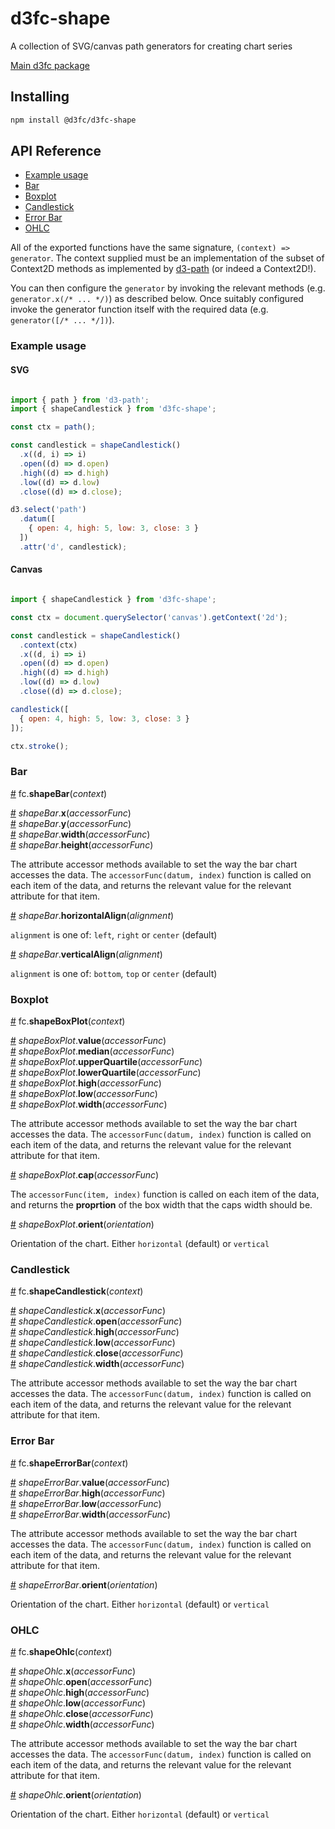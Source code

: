# d3fc-shape

A collection of SVG/canvas path generators for creating chart series

[Main d3fc package](https://github.com/d3fc/d3fc)

## Installing

```bash
npm install @d3fc/d3fc-shape
```

## API Reference

* [Example usage](#example-usage)
* [Bar](#bar)
* [Boxplot](#boxplot)
* [Candlestick](#candlestick)
* [Error Bar](#error-bar)
* [OHLC](#ohlc)

All of the exported functions have the same signature, `(context) => generator`. The context supplied must be an implementation of the subset of Context2D methods as implemented by [d3-path](https://github.com/d3/d3-path) (or indeed a Context2D!).

You can then configure the `generator` by invoking the relevant methods (e.g. `generator.x(/* ... */)`) as described below. Once suitably configured invoke the generator function itself with the required data (e.g. `generator([/* ... */])`).

### Example usage

#### SVG

```javascript

import { path } from 'd3-path';
import { shapeCandlestick } from 'd3fc-shape';

const ctx = path();

const candlestick = shapeCandlestick()
  .x((d, i) => i)
  .open((d) => d.open)
  .high((d) => d.high)
  .low((d) => d.low)
  .close((d) => d.close);

d3.select('path')
  .datum([
    { open: 4, high: 5, low: 3, close: 3 }
  ])
  .attr('d', candlestick);

```

#### Canvas

```javascript

import { shapeCandlestick } from 'd3fc-shape';

const ctx = document.querySelector('canvas').getContext('2d');

const candlestick = shapeCandlestick()
  .context(ctx)
  .x((d, i) => i)
  .open((d) => d.open)
  .high((d) => d.high)
  .low((d) => d.low)
  .close((d) => d.close);

candlestick([
  { open: 4, high: 5, low: 3, close: 3 }
]);

ctx.stroke();

```

### Bar

<a name="shapeBar" href="#shapeBar">#</a> fc.**shapeBar**(*context*)

<a name="shapeBar_x" href="#shapeBar_x">#</a> *shapeBar*.**x**(*accessorFunc*)  
<a name="shapeBar_y" href="#shapeBar_y">#</a> *shapeBar*.**y**(*accessorFunc*)  
<a name="shapeBar_width" href="#shapeBar_width">#</a> *shapeBar*.**width**(*accessorFunc*)  
<a name="shapeBar_height" href="#shapeBar_height">#</a> *shapeBar*.**height**(*accessorFunc*)  

The attribute accessor methods available to set the way the bar chart accesses the data.
The `accessorFunc(datum, index)` function is called on each item of the data, and returns
the relevant value for the relevant attribute for that item.

<a name="shapeBar_horizontalAlign" href="#shapeBar_horizontalAlign">#</a> *shapeBar*.**horizontalAlign**(*alignment*)  

`alignment` is one of: `left`, `right` or `center` (default)

<a name="shapeBar_verticalAlign" href="#shapeBar_verticalAlign">#</a> *shapeBar*.**verticalAlign**(*alignment*)  

`alignment` is one of: `bottom`, `top` or `center` (default)

### Boxplot

<a name="shapeBoxPlot" href="#shapeBoxPlot">#</a> fc.**shapeBoxPlot**(*context*)

<a name="shapeBoxPlot_value" href="#shapeBoxPlot_value">#</a> *shapeBoxPlot*.**value**(*accessorFunc*)  
<a name="shapeBoxPlot_median" href="#shapeBoxPlot_median">#</a> *shapeBoxPlot*.**median**(*accessorFunc*)  
<a name="shapeBoxPlot_upperQuartile" href="#shapeBoxPlot_upperQuartile">#</a> *shapeBoxPlot*.**upperQuartile**(*accessorFunc*)  
<a name="shapeBoxPlot_lowerQuartile" href="#shapeBoxPlot_lowerQuartile">#</a> *shapeBoxPlot*.**lowerQuartile**(*accessorFunc*)  
<a name="shapeBoxPlot_high" href="#shapeBoxPlot_high">#</a> *shapeBoxPlot*.**high**(*accessorFunc*)  
<a name="shapeBoxPlot_low" href="#shapeBoxPlot_low">#</a> *shapeBoxPlot*.**low**(*accessorFunc*)  
<a name="shapeBoxPlot_width" href="#shapeBoxPlot_width">#</a> *shapeBoxPlot*.**width**(*accessorFunc*)  

The attribute accessor methods available to set the way the bar chart accesses the data.
The `accessorFunc(datum, index)` function is called on each item of the data, and returns
the relevant value for the relevant attribute for that item.

<a name="shapeBoxPlot_cap" href="#shapeBoxPlot_cap">#</a> *shapeBoxPlot*.**cap**(*accessorFunc*)  

The `accessorFunc(item, index)` function is called on each item of the data, and returns
the **proprtion** of the box width that the caps width should be.

<a name="shapeBoxPlot_orient" href="#shapeBoxPlot_orient">#</a> *shapeBoxPlot*.**orient**(*orientation*)  

Orientation of the chart. Either `horizontal` (default) or `vertical`

### Candlestick

<a name="shapeCandlestick" href="#shapeCandlestick">#</a> fc.**shapeCandlestick**(*context*)

<a name="shapeCandlestick_x" href="#shapeCandlestick_x">#</a> *shapeCandlestick*.**x**(*accessorFunc*)  
<a name="shapeCandlestick_open" href="#shapeCandlestick_open">#</a> *shapeCandlestick*.**open**(*accessorFunc*)  
<a name="shapeCandlestick_high" href="#shapeCandlestick_high">#</a> *shapeCandlestick*.**high**(*accessorFunc*)  
<a name="shapeCandlestick_low" href="#shapeCandlestick_low">#</a> *shapeCandlestick*.**low**(*accessorFunc*)  
<a name="shapeCandlestick_close" href="#shapeCandlestick_close">#</a> *shapeCandlestick*.**close**(*accessorFunc*)  
<a name="shapeCandlestick_width" href="#shapeCandlestick_width">#</a> *shapeCandlestick*.**width**(*accessorFunc*)  

The attribute accessor methods available to set the way the bar chart accesses the data.
The `accessorFunc(datum, index)` function is called on each item of the data, and returns
the relevant value for the relevant attribute for that item.

### Error Bar

<a name="shapeErrorBar" href="#shapeErrorBar">#</a> fc.**shapeErrorBar**(*context*)

<a name="shapeErrorBar_value" href="#shapeErrorBar_value">#</a> *shapeErrorBar*.**value**(*accessorFunc*)  
<a name="shapeErrorBar_high" href="#shapeErrorBar_high">#</a> *shapeErrorBar*.**high**(*accessorFunc*)  
<a name="shapeErrorBar_low" href="#shapeErrorBar_low">#</a> *shapeErrorBar*.**low**(*accessorFunc*)  
<a name="shapeErrorBar_width" href="#shapeErrorBar_width">#</a> *shapeErrorBar*.**width**(*accessorFunc*)  

The attribute accessor methods available to set the way the bar chart accesses the data.
The `accessorFunc(datum, index)` function is called on each item of the data, and returns
the relevant value for the relevant attribute for that item.

<a name="shapeErrorBar_orient" href="#shapeErrorBar_orient">#</a> *shapeErrorBar*.**orient**(*orientation*)  

Orientation of the chart. Either `horizontal` (default) or `vertical`

### OHLC

<a name="shapeOhlc" href="#shapeOhlc">#</a> fc.**shapeOhlc**(*context*)

<a name="shapeOhlc_x" href="#shapeOhlc_x">#</a> *shapeOhlc*.**x**(*accessorFunc*)  
<a name="shapeOhlc_open" href="#shapeOhlc_open">#</a> *shapeOhlc*.**open**(*accessorFunc*)  
<a name="shapeOhlc_high" href="#shapeOhlc_high">#</a> *shapeOhlc*.**high**(*accessorFunc*)  
<a name="shapeOhlc_low" href="#shapeOhlc_low">#</a> *shapeOhlc*.**low**(*accessorFunc*)  
<a name="shapeOhlc_close" href="#shapeOhlc_close">#</a> *shapeOhlc*.**close**(*accessorFunc*)  
<a name="shapeOhlc_width" href="#shapeOhlc_width">#</a> *shapeOhlc*.**width**(*accessorFunc*)  

The attribute accessor methods available to set the way the bar chart accesses the data.
The `accessorFunc(datum, index)` function is called on each item of the data, and returns
the relevant value for the relevant attribute for that item.

<a name="shapeOhlc_orient" href="#shapeOhlc_orient">#</a> *shapeOhlc*.**orient**(*orientation*)  

Orientation of the chart. Either `horizontal` (default) or `vertical`
